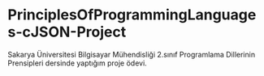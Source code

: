 # PrinciplesOfProgrammingLanguages-cJSON-Project
Sakarya Üniversitesi Bilgisayar Mühendisliği 2.sınıf Programlama Dillerinin Prensipleri dersinde yaptığım proje ödevi.
